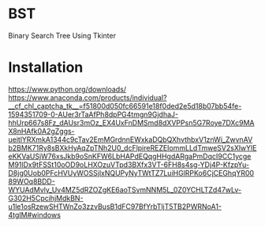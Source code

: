 # BST
Binary Search Tree Using Tkinter
# Installation 
https://www.python.org/downloads/
https://www.anaconda.com/products/individual?__cf_chl_captcha_tk__=f51800d050fc66591e18f0ded2e5d18b07bb54fe-1594351709-0-AUer3rTaAfPh8dpPG4tmgn9GjdhaJ-hhUrp667s8Fz_dAUsr3mOz_EX4UxFnDMSmd8dXVPPsn5G7Roye7DXc9MAX8nHAfk0A2gZggs-ueitlYRXmkA1344c9cTav2EmMGrdnnEWxkaDQbQXhvthbxV1znWi_ZwvnAVb2BMK71Ry8sBXkHyAqZpTNh2U0_dcFlpireREZEIommLLdTmweSV2sXlwYlEeKKVaUSjW76xsJkb9oSnKFW6LbHAPdEQqgHHgdARgaPmDqcI9CC1ycgeM91lDx9tFSSt10oOD9oLHXOzuVTpd3BXfx3VT-6FH8s4sg-YDj4P-KfzpYu-D8jg0Uob0PFcHVUyWOSSjlxNQUPyNyTWtTZ7LuiHGlRPKo6CjCEGhqYR0089WOq8BDD-WYUAdMvly_Uv4MZ5dRZOZgKE6aoTSvmNNM5L_0Z0YCHLTZd47wLv-G302H5CpcihjMdkBN-u1le1osRzewSHTWnZo3zzvBusB1dFC97BfYrbTljT5TB2PWRNoA1-4tgIM#windows
